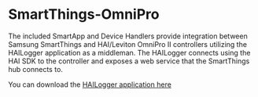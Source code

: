 # SmartThings-OmniPro
The included SmartApp and Device Handlers provide integration between Samsung SmartThings and HAI/Leviton OmniPro II controllers utilizing the HAILogger application as a middleman. The HAILogger connects using the HAI SDK to the controller and exposes a web service that the SmartThings hub connects to.

You can download the [HAILogger application here](http://www.excalibur-partners.com/downloads/HAILogger_1_0_5.zip)